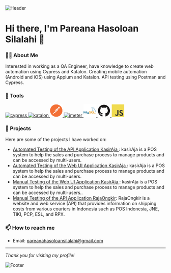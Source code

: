 <img src="https://dresma.ai/wp-content/uploads/2022/01/QA-Automation-EngineerMW.gif" alt="Header" width="800" height="300">

# Hi there, I'm Pareana Hasoloan Silalahi 👋

### 👨‍💻 About Me
Interested in working as a QA Engineer, have knowledge to create web automation using Cypress and Katalon. Creating mobile automation (Android and iOS) using Appium and Katalon. API testing using Postman and Cypress. 

### 🔧 Tools
<p align="left">
  <a href="https://www.cypress.io" target="_blank" rel="noreferrer">
    <img src="https://raw.githubusercontent.com/simple-icons/simple-icons/6e46ec1fc23b60c8fd0d2f2ff46db82e16dbd75f/icons/cypress.svg" alt="cypress" width="40" height="40"/>
  </a>
  <a href="https://www.katalon.com" target="_blank" rel="noreferrer">
    <img src="https://upload.wikimedia.org/wikipedia/commons/thumb/e/e4/Katalon-logo-vector.svg/1200px-Katalon-logo-vector.svg.png" alt="katalon" width="40" height="40"/>
  </a>
  <a href="https://www.postman.com/" target="_blank" rel="noreferrer">
    <img src="https://raw.githubusercontent.com/devicons/devicon/master/icons/postman/postman-original.svg" alt="postman" width="40" height="40"/>
  </a>
  <a href="https://jmeter.apache.org/" target="_blank" rel="noreferrer">
    <img src="https://jmeter.apache.org/images/jmeter_square.svg" alt="jmeter" width="40" height="40"/>
  </a>
  <a href="https://www.mysql.com/" target="_blank" rel="noreferrer">
    <img src="https://raw.githubusercontent.com/devicons/devicon/master/icons/mysql/mysql-original-wordmark.svg" alt="mysql" width="40" height="40"/>
  </a>
  <a href="https://github.com/" target="_blank" rel="noreferrer">
    <img src="https://raw.githubusercontent.com/devicons/devicon/master/icons/github/github-original.svg" alt="github" width="40" height="40"/>
  </a>
  <a href="https://developer.mozilla.org/en-US/docs/Web/JavaScript" target="_blank" rel="noreferrer">
    <img src="https://raw.githubusercontent.com/devicons/devicon/master/icons/javascript/javascript-original.svg" alt="javascript" width="40" height="40"/>
  </a>
</p>

### 📂 Projects
Here are some of the projects I have worked on:
- [Automated Testing of the API Application KasirAja ](https://github.com/hasoloan7/API-Kasir.git): kasirAja is a POS system to help the sales and purchase process to manage products and can be accessed by multi-users.
- [Automated Testing of the Web UI Application KasirAja ](https://github.com/hasoloan7/FE-Kasir-Demo.git): kasirAja is a POS system to help the sales and purchase process to manage products and can be accessed by multi-users.
- [Manual Testing of the Web UI Application KasirAja ](https://docs.google.com/spreadsheets/d/1Y3kNlnHpylPCHDVaXXswueyP1m8pfh9QvsUnVRsavKk/edit?gid=0#gid=0): kasirAja is a POS system to help the sales and purchase process to manage products and can be accessed by multi-users..
- [Manual Testing of the API Application RajaOngkir](https://docs.google.com/spreadsheets/d/1Rcm3Y3zZGEV54JgvEBji2WmL2AMygGlDAE1Ddp_TXuk/edit?usp=sharing): RajaOngkir is a website and web service (API) that provides information on shipping costs from various couriers in Indonesia such as POS Indonesia, JNE, TIKI, PCP, ESL, and RPX.

### 📫 How to reach me
- Email: [pareanahasoloansilalahi@gmail.com](pareanahasoloansilalahi@gmail.com)



---

*Thank you for visiting my profile!*

<img src="https://your-footer-image-url.com" alt="Footer" width="800" height="200">
